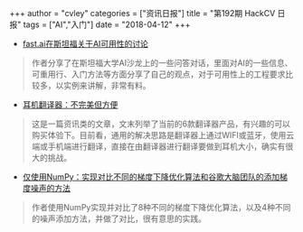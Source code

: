 +++
author = "cvley"
categories = ["资讯日报"]
title = "第192期 HackCV 日报"
tags = ["AI","入门"]
date = "2018-04-12"
+++

- [fast.ai在斯坦福关于AI可用性的讨论](http://www.fast.ai/2018/04/10/stanford-salon/?from=hackcv&hmsr=hackcv.com&utm_medium=hackcv.com&utm_source=hackcv.com)

> 作者分享了在斯坦福大学AI沙龙上的一些问答对话，里面对AI的一些信息、可重用行、入门方法等方面分享了自己的观点，对于可用性上的工程要求比较多，以实例来讲解，非常有料。

- [耳机翻译器：不完美但方便](https://cacm.acm.org/news/226496-earbud-translators-not-perfect-still-handy/fulltext?from=hackcv&hmsr=hackcv.com&utm_medium=hackcv.com&utm_source=hackcv.com)

> 这是一篇资讯类的文章，文末列举了当前的6款翻译器产品，有兴趣的可以购买体验下。目前看，通用的解决思路是翻译器上通过WIFI或蓝牙，使用云端或手机端进行翻译，直接在由翻译器进行翻译要做到耳机大小，确实有很大的挑战。

- [仅使用NumPy：实现对比不同的梯度下降优化算法和谷歌大脑团队的添加梯度噪声的方法](https://towardsdatascience.com/only-numpy-implementing-and-comparing-gradient-descent-optimization-algorithms-google-brains-8870b133102b?from=hackcv&hmsr=hackcv.com&utm_medium=hackcv.com&utm_source=hackcv.com)

> 作者使用NumPy实现并对比了8种不同的梯度下降优化算法，以及4种不同的噪声添加方法，并做了对比，很有意思的实践。

